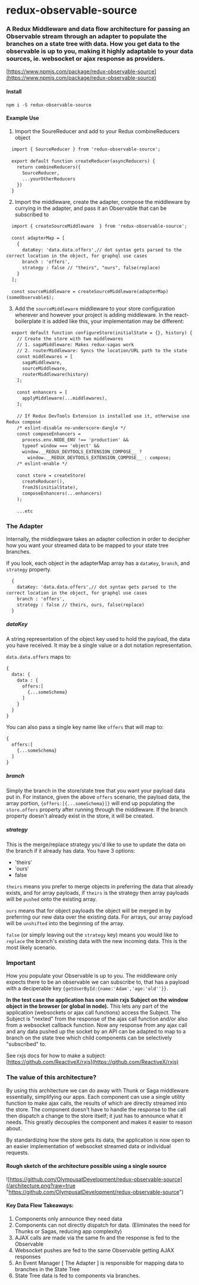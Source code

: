 # redux-observable-source
### A Redux Middleware and data flow architecture for passing an Observable stream through an adapter to populate the branches on a state tree with data. How you get data to the observable is up to you, making it highly adaptable to your data sources, ie. websocket or ajax response as providers.

[https://www.npmjs.com/package/redux-observable-source](https://www.npmjs.com/package/redux-observable-source)


#### Install
```
npm i -S redux-observable-source
```

#### Example Use
1. Import the SoureReducer and add to your Redux combineReducers object

```
  import { SourceReducer } from 'redux-observable-source';
  
  export default function createReducer(asyncReducers) {
    return combineReducers({
      SourceReducer,
      ...yourOtherReducers
    })
  }
```

2. Import the middleware, create the adapter, compose the middleware by currying in the adapter, and pass it an Observable that can be subscribed to
```
  import { createSourceMiddleware  } from 'redux-observable-source';

  const adapterMap = [
    {
      dataKey: 'data.data.offers',// dot syntax gets parsed to the correct location in the object, for graphql use cases
      branch : 'offers',
      strategy : false // "theirs", "ours", false(replace)
    }
  ];

  const sourceMiddleware = createSourceMiddleware(adapterMap)(someObservable$);
```

3. Add the `sourceMiddleware` middleware to your store configuration wherever and however your project is adding middleware. In the react-boilerplate it is added like this, your implementation may be different:

```
  export default function configureStore(initialState = {}, history) {
    // Create the store with two middlewares
    // 1. sagaMiddleware: Makes redux-sagas work
    // 2. routerMiddleware: Syncs the location/URL path to the state
    const middlewares = [
      sagaMiddleware,
      sourceMiddleware,
      routerMiddleware(history)
    ];

    const enhancers = [
      applyMiddleware(...middlewares),
    ];

    // If Redux DevTools Extension is installed use it, otherwise use Redux compose
    /* eslint-disable no-underscore-dangle */
    const composeEnhancers =
      process.env.NODE_ENV !== 'production' &&
      typeof window === 'object' &&
      window.__REDUX_DEVTOOLS_EXTENSION_COMPOSE__ ?
        window.__REDUX_DEVTOOLS_EXTENSION_COMPOSE__ : compose;
    /* eslint-enable */

    const store = createStore(
      createReducer(),
      fromJS(initialState),
      composeEnhancers(...enhancers)
    );

    ...etc
```

### The Adapter
Internally, the middleqware takes an adapter collection in order to decipher how you want your streamed data to be mapped to your state tree branches.

If you look, each object in the adapterMap array has a `dataKey`, `branch`, and `strategy` property.
```
  {
    dataKey: 'data.data.offers',// dot syntax gets parsed to the correct location in the object, for graphql use cases
    branch : 'offers',
    strategy : false // theirs, ours, false(replace)
  }
```
##### dataKey 
A string representation of the object key used to hold the payload, the data you have received. It may be a single value or a dot notation representation.

`data.data.offers` maps to:
```
{
  data: {
    data : {
      offers:[
        {...someSchema}
      ]
    }
  }
}
```

You can also pass a single key name like `offers` that will map to:
```
{
  offers:[
    {...someSchema}
  ]
}
```

##### branch 
Simply the branch in the store/state tree that you want your payload data put in. For instance, given the above `offers` scenario, the payload data, the array portion, `{offers:[{...someSchema}]}` will end up populating the `store.offers` property after running through the middleware. If the branch property doesn't already exist in the store, it will be created.

##### strategy
This is the merge/replace strategy you'd like to use to update the data on the branch if it already has data. You have 3 options:
- 'theirs'
- 'ours'
- false

`theirs` means you prefer to merge objects in preferring the data that already exists, and for array payloads, if `theirs` is the strategy then array payloads will be `pushed` onto the existing array.

`ours` means that for object payloads the object will be merged in by preferring our new data over the existing data. For arrays, our array payload will be `unshifted` into the beginning of the array. 

`false` (or simply leaving out the `strategy` key) means you would like to `replace` the branch's existing data with the new incoming data. This is the most likely scenario.



### Important 
How you populate your Observable is up to you. The middleware only expects there to be an observable we can subscribe to, that has a payload with a deciperable key `{getUserById:{name:'Adam','age:'old''}}`.

**In the test case the application has one main rxjs Subject on the window object in the browser (or global in node).** This lets any part of the application (websockets or ajax call functions) access the Subject. The Subject is "nexted" from the response of the ajax call function and/or also from a websocket callback function. Now any response from any ajax call and any data pushed up the socket by an API can be adapted to map to a branch on the state tree which child components can be selectively "subscribed" to.

See rxjs docs for how to make a subject: [https://github.com/ReactiveX/rxjs](https://github.com/ReactiveX/rxjs)

### The value of this architecture?
By using this architecture we can do away with Thunk or Saga middleware essentially, simplifying our apps. Each component can use a single utility function to make ajax calls, the results of which are directly streamed into the store. The component doesn't have to handle the response to the call then dispatch a change to the store itself; it just has to announce what it needs. This greatly decouples the component and makes it easier to reason about.

By standardizing how the store gets its data, the application is now open to an easier implementation of websocket streamed data or individual requests.


#### Rough sketch of the architecture possible using a single source
![https://github.com/OlympusatDevelopment/redux-observable-source](/architecture.png?raw=true "https://github.com/OlympusatDevelopment/redux-observable-source")

#### Key Data Flow Takeaways:
1. Components only announce they need data
2. Components can not directly dispatch for data. (Eliminates the need for Thunks or Sagas, reducing app complexity)
3. AJAX calls are made via the same fn and the response is fed to the Observable
4. Websocket pushes are fed to the same Observable getting AJAX responses
5. An Event Manager [ The Adapter ] is responsible for mapping data to branches in the State Tree
6. State Tree data is fed to components via branches.